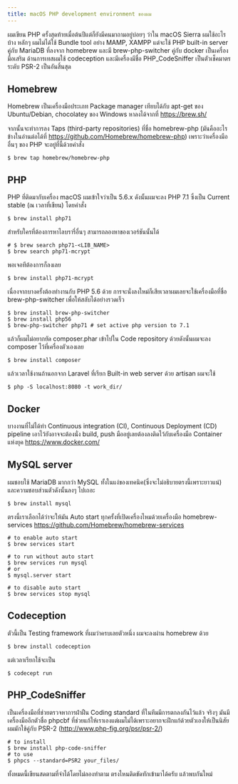 ```yaml
---
title: macOS PHP development environment ของผม
---
```


ผมเขียน PHP ครั้งสุดท้ายเมื่อต้นปีแต่ก็ยังมีคนมาถามอยู่บ่อยๆ ว่าใน macOS Sierra ผมใช้อะไรบ้าง หลักๆ ผมไม่ได้ใช้ Bundle tool อย่าง MAMP, XAMPP แต่จะใช้ PHP built-in server คู่กับ MariaDB ที่ลงจาก homebrew และมี brew-php-switcher คู่กับ docker เป็นเครื่องมือเสริม ด้านการเทสผมใช้ codeception และมีเครื่องมีชื่อ PHP_CodeSniffer เป็นตัวเช็คมาตรระดับ PSR-2 เป็นอันสิ้นสุด

## Homebrew

Homebrew เป็นเครื่องมือประเภท Package manager เทียบได้กับ apt-get ของ Ubuntu/Debian, chocolatey ของ Windows หาลงได้จากที่ https://brew.sh/

จากนั้นจะทำการลง Taps (third-party repositories) ที่ชื่อ homebrew-php (มันคืออะไรข้างในอ่านต่อได้ที่ https://github.com/Homebrew/homebrew-php) เพราะว่าเครื่องมืออื่นๆ ของ PHP จะอยู่ที่นี้ด้วยคำสั่ง

```
$ brew tap homebrew/homebrew-php
```

## PHP

PHP ที่ติดมากับเครื่อง macOS ผมเข้าใจว่าเป็น 5.6.x ดังนั้นผมจะลง PHP 7.1 ซึ่งเป็น Current stable (ณ เวลาที่เขียน) โดยคำสั่ง

```
$ brew install php71
```

สำหรับใครที่ต้องการหาไลบรารี่อื่นๆ สามารถลองหาของเวอร์ชันนั้นได้

```
# $ brew search php71-<LIB_NAME>
$ brew search php71-mcrypt
```

พอเจอทีต้องการก็ลงเลย

```
$ brew install php71-mcrypt
```

เนื่องจากบางครั้งต้องทำงานกับ PHP 5.6 ด้วย การจะนั่งลงใหม่ก็เสียเวลาผมเลยจะใช้เครื่องมือที่ชื่อ brew-php-switcher เพื่อให้สลับได้อย่างรวดเร็ว

```
$ brew install brew-php-switcher
$ brew install php56
$ brew-php-switcher php71 # set active php version to 7.1
```

แล้วก็ผมไม่อยากยัด composer.phar เข้าไปใน Code repository ด้วยดังนั้นผมจะลง composer ไว้ที่เครื่องตัวเองเลย

```
$ brew install composer
```

แล้วเวลาใช้งานถ้านอกจาก Laravel ที่เรียก Built-in web server ด้วย artisan ผมจะใช้

```
$ php -S localhost:8080 -t work_dir/
```



## Docker

บางงานที่ไม่ได้ทำ Continuous integration (CI), Continuous Deployment (CD) pipeline เอาไว้ยังอาจจะต้องนั่ง build, push มืออยู่เลยต้องลงติดไว้กับเครื่องมือ Container แห่งยุค https://www.docker.com/

## MySQL server

ผมชอบใช้ MariaDB มากกว่า MySQL ทั้งในแง่ของเทคนิค(ซึ่งจะไม่อธิบายตรงนี้เพราะยาวแน่) และความชอบส่วนตัวดังนั้นลงๆ ไปเถอะ

```
$ brew install mysql
```

ตรงนี้เราเลือกได้ว่าจะให้มัน Auto start ทุกครั้งที่เปิดเครื่องไหมด้วยเครื่องมือ homebrew-services https://github.com/Homebrew/homebrew-services

```
# to enable auto start
$ brew services start

# to run without auto start
$ brew services run mysql
# or
$ mysql.server start

# to disable auto start
$ brew services stop mysql
```

## Codeception

ตัวนี้เป็น Testing framework ที่ผมว่าครบเลยตัวหนึ่ง ผมจะลงผ่าน homebrew ด้วย

```
$ brew install codeception
```

แต่เวลาเรียกใช้จะเป็น

```
$ codecept run
```

## PHP_CodeSniffer

เป็นเครื่องมือที่ช่วยตรวจหาการฝ่าฝืน Coding standard ที่ในทีมมีการตกลงกันไว้แล้ว จริงๆ มันมีเครื่องมืออีกตัวชื่อ phpcbf ที่ช่วยแก้ให้เราเองแต่ผมไม่ได้เพราะอยากจะฝึกแก้ด้วยตัวเองให้เป็นนิสัย ผมมักใช้คู่กับ PSR-2 (http://www.php-fig.org/psr/psr-2/)

```
# to install
$ brew install php-code-sniffer
# to use
$ phpcs --standard=PSR2 your_files/
```

ทั้งหมดนี้เขียนสดตามที่จำได้โดยไม่ลองทำตาม ตรงไหนติดขัดทักเข้ามาได้ครับ แล้วพบกันใหม่

